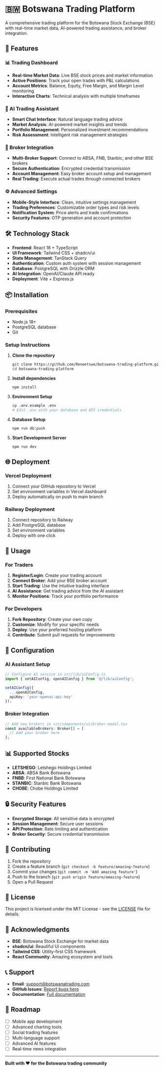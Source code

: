 # 🇧🇼 Botswana Trading Platform

A comprehensive trading platform for the Botswana Stock Exchange (BSE) with real-time market data, AI-powered trading assistance, and broker integration.

## 🚀 Features

### 📊 Trading Dashboard
- **Real-time Market Data**: Live BSE stock prices and market information
- **Active Positions**: Track your open trades with P&L calculations
- **Account Metrics**: Balance, Equity, Free Margin, and Margin Level monitoring
- **Interactive Charts**: Technical analysis with multiple timeframes

### 🤖 AI Trading Assistant
- **Smart Chat Interface**: Natural language trading advice
- **Market Analysis**: AI-powered market insights and trends
- **Portfolio Management**: Personalized investment recommendations
- **Risk Assessment**: Intelligent risk management strategies

### 🏦 Broker Integration
- **Multi-Broker Support**: Connect to ABSA, FNB, Stanbic, and other BSE brokers
- **Secure Authentication**: Encrypted credential transmission
- **Account Management**: Easy broker account setup and management
- **Real Trading**: Execute actual trades through connected brokers

### ⚙️ Advanced Settings
- **Mobile-Style Interface**: Clean, intuitive settings management
- **Trading Preferences**: Customizable order types and risk levels
- **Notification System**: Price alerts and trade confirmations
- **Security Features**: OTP generation and account protection

## 🛠️ Technology Stack

- **Frontend**: React 18 + TypeScript
- **UI Framework**: Tailwind CSS + shadcn/ui
- **State Management**: TanStack Query
- **Authentication**: Custom auth system with session management
- **Database**: PostgreSQL with Drizzle ORM
- **AI Integration**: OpenAI/Claude API ready
- **Deployment**: Vite + Express.js

## 📦 Installation

### Prerequisites
- Node.js 18+ 
- PostgreSQL database
- Git

### Setup Instructions

1. **Clone the repository**
   ```bash
   git clone https://github.com/Reneetswe/botswana-trading-platform.git
   cd botswana-trading-platform
   ```

2. **Install dependencies**
   ```bash
   npm install
   ```

3. **Environment Setup**
   ```bash
   cp .env.example .env
   # Edit .env with your database and API credentials
   ```

4. **Database Setup**
   ```bash
   npm run db:push
   ```

5. **Start Development Server**
   ```bash
   npm run dev
   ```

## 🌐 Deployment

### Vercel Deployment
1. Connect your GitHub repository to Vercel
2. Set environment variables in Vercel dashboard
3. Deploy automatically on push to main branch

### Railway Deployment
1. Connect repository to Railway
2. Add PostgreSQL database
3. Set environment variables
4. Deploy with one click

## 📱 Usage

### For Traders
1. **Register/Login**: Create your trading account
2. **Connect Broker**: Add your BSE broker account
3. **Start Trading**: Use the intuitive trading interface
4. **AI Assistance**: Get trading advice from the AI assistant
5. **Monitor Positions**: Track your portfolio performance

### For Developers
1. **Fork Repository**: Create your own copy
2. **Customize**: Modify for your specific needs
3. **Deploy**: Use your preferred hosting platform
4. **Contribute**: Submit pull requests for improvements

## 🔧 Configuration

### AI Assistant Setup
```typescript
// Configure AI service in src/lib/aiConfig.ts
import { setAIConfig, openAIConfig } from '@/lib/aiConfig';

setAIConfig({
  ...openAIConfig,
  apiKey: 'your-openai-api-key'
});
```

### Broker Integration
```typescript
// Add new brokers in src/components/ui/broker-modal.tsx
const availableBrokers: Broker[] = [
  // Add your broker here
];
```

## 📊 Supported Stocks

- **LETSHEGO**: Letshego Holdings Limited
- **ABSA**: ABSA Bank Botswana
- **FNBB**: First National Bank Botswana
- **STANBIC**: Stanbic Bank Botswana
- **CHOBE**: Chobe Holdings Limited

## 🔒 Security Features

- **Encrypted Storage**: All sensitive data is encrypted
- **Session Management**: Secure user sessions
- **API Protection**: Rate limiting and authentication
- **Broker Security**: Secure credential transmission

## 🤝 Contributing

1. Fork the repository
2. Create a feature branch (`git checkout -b feature/amazing-feature`)
3. Commit your changes (`git commit -m 'Add amazing feature'`)
4. Push to the branch (`git push origin feature/amazing-feature`)
5. Open a Pull Request

## 📄 License

This project is licensed under the MIT License - see the [LICENSE](LICENSE) file for details.

## 🙏 Acknowledgments

- **BSE**: Botswana Stock Exchange for market data
- **shadcn/ui**: Beautiful UI components
- **Tailwind CSS**: Utility-first CSS framework
- **React Community**: Amazing ecosystem and tools

## 📞 Support

- **Email**: support@botswanatrading.com
- **GitHub Issues**: [Report bugs here](https://github.com/Reneetswe/botswana-trading-platform/issues)
- **Documentation**: [Full documentation](https://docs.botswanatrading.com)

## 🚀 Roadmap

- [ ] Mobile app development
- [ ] Advanced charting tools
- [ ] Social trading features
- [ ] Multi-language support
- [ ] Advanced AI features
- [ ] Real-time news integration

---

**Built with ❤️ for the Botswana trading community** 